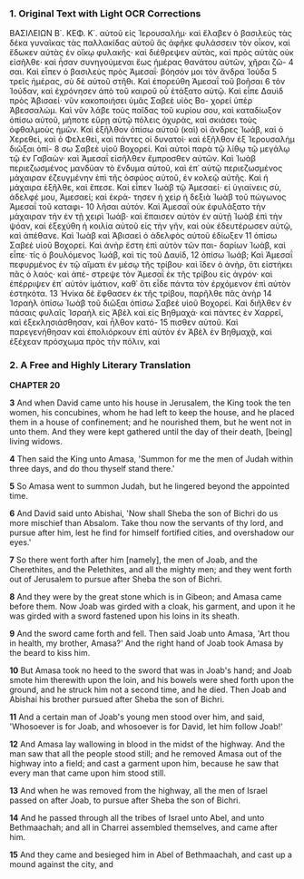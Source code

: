 ### 1. Original Text with Light OCR Corrections

ΒΑΣΙΛΕΙΩΝ Β΄. ΚΕΦ. Κ΄.
αὐτοῦ εἰς Ἱερουσαλήμ· καὶ ἔλαβεν ὁ βασιλεὺς τὰς δέκα γυναῖκας
τὰς παλλακίδας αὐτοῦ ἃς ἀφῆκε φυλάσσειν τὸν οἶκον, καὶ ἔδωκεν
αὐτὰς ἐν οἴκῳ φυλακῆς· καὶ διέθρεψεν αὐτὰς, καὶ πρὸς αὐτὰς οὐκ
εἰσῆλθε· καὶ ἦσαν συνηγούμεναι ἕως ἡμέρας θανάτου αὐτῶν, χῆραι ζῶ-
4 σαι. Καὶ εἶπεν ὁ βασιλεὺς πρὸς Ἀμεσαΐ· βόησόν μοι τὸν ἄνδρα Ἰούδα
5 τρεῖς ἡμέρας, σὺ δὲ αὐτοῦ στῆθι. Καὶ ἐπορεύθη Ἀμεσαΐ τοῦ βοῆσαι
6 τὸν Ἰούδαν, καὶ ἐχρόνησεν ἀπὸ τοῦ καιροῦ οὗ ἐτάξατο αὐτῷ. Καὶ
εἶπε Δαυὶδ πρὸς Ἀβισαεί· νῦν κακοποιήσει ὑμᾶς Σαβεὲ υἱὸς Βο-
χορεί ὑπὲρ Ἀβεσσαλώμ. Καὶ νῦν λάβε τοὺς παῖδας τοῦ κυρίου
σου, καὶ καταδίωξον ὀπίσω αὐτοῦ, μήποτε εὕρῃ αὐτῷ πόλεις ὀχυρὰς,
καὶ σκιάσει τοὺς ὀφθαλμοὺς ἡμῶν. Καὶ ἐξῆλθον ὀπίσω
αὐτοῦ (καὶ) οἱ ἄνδρες Ἰωάβ, καὶ ὁ Χερεθεὶ, καὶ ὁ Φελεθεὶ,
καὶ πάντες οἱ δυνατοὶ· καὶ ἐξῆλθον ἐξ Ἱερουσαλὴμ διῶξαι ὀπί-
8 σω Σαβεὲ υἱοῦ Βοχορεί. Καὶ αὐτοὶ παρὰ τῷ λίθῳ τῷ μεγάλῳ
τῷ ἐν Γαβαὼν· καὶ Ἀμεσαΐ εἰσῆλθεν ἔμπροσθεν αὐτῶν. Καὶ
Ἰωὰβ περιεζωσμένος μανδύαν τὸ ἔνδυμα αὐτοῦ, καὶ ἐπ᾿ αὐτῷ
περιεζωσμένος μάχαιραν ἐζευγμένην ἐπὶ τῆς ὀσφύος αὐτοῦ, ἐν κολεῷ
αὐτῆς. Καὶ ἡ μάχαιρα ἐξῆλθε, καὶ ἔπεσε. Καὶ εἶπεν Ἰωὰβ
τῷ Ἀμεσαεί· εἰ ὑγιαίνεις σὺ, ἀδελφέ μου, Ἀμεσαεί; καὶ ἐκρά-
τησεν ἡ χεὶρ ἡ δεξιὰ Ἰωὰβ τοῦ πώγωνος Ἀμεσαΐ τοῦ καταφι-
10 λῆσαι αὐτόν. Καὶ Ἀμεσαΐ οὐκ ἐφυλάξατο τὴν μάχαιραν τὴν ἐν τῇ
χειρὶ Ἰωάβ· καὶ ἔπαισεν αὐτὸν ἐν αὐτῇ Ἰωὰβ ἐπὶ τὴν ψόαν, καὶ
ἐξεχύθη ἡ κοιλία αὐτοῦ εἰς τὴν γῆν, καὶ οὐκ ἐδευτέρωσεν αὐτῷ,
καὶ ἀπέθανε. Καὶ Ἰωὰβ καὶ Ἀβισαεὶ ὁ ἀδελφὸς αὐτοῦ ἐδίωξεν
11 ὀπίσω Σαβεὲ υἱοῦ Βοχορεί. Καὶ ἀνὴρ ἔστη ἐπὶ αὐτὸν τῶν παι-
δαρίων Ἰωάβ, καὶ εἶπε· τίς ὁ βουλόμενος Ἰωάβ, καὶ τίς τοῦ Δαυίδ,
12 ὀπίσω Ἰωάβ; Καὶ Ἀμεσαΐ πεφυρμένος ἐν τῷ αἵματι ἐν μέσῳ
τῆς τρίβου· καὶ ἴδεν ὁ ἀνὴρ, ὅτι εἰστήκει πᾶς ὁ λαός· καὶ ἀπέ-
στρεψε τὸν Ἀμεσαΐ ἐκ τῆς τρίβου εἰς ἀγρόν· καὶ ἐπέρριψεν ἐπ᾿
αὐτὸν ἱμάτιον, καθ᾿ ὅτι εἶδε πάντα τὸν ἐρχόμενον ἐπὶ αὐτὸν ἐστηκότα.
13 Ἡνίκα δὲ ἔφθασεν ἐκ τῆς τρίβου, παρῆλθε πᾶς ἀνὴρ
14 Ἰσραὴλ ὀπίσω Ἰωὰβ τοῦ διῶξαι ὀπίσω Σαβεὲ υἱοῦ Βοχορεί. Καὶ
διῆλθεν ἐν πάσαις φυλαῖς Ἰσραὴλ εἰς Ἀβὲλ καὶ εἰς Βηθμαχά·
καὶ πάντες ἐν Χαρρεῖ, καὶ ἐξεκλησιάσθησαν, καὶ ἦλθον κατό-
15 πισθεν αὐτοῦ. Καὶ παρεγενήθησαν καὶ ἐπολιόρκουν ἐπὶ αὐτὸν ἐν
Ἀβὲλ ἐν Βηθμαχᾷ, καὶ ἐξέχεαν πρόσχωμα πρὸς τὴν πόλιν, καὶ

### 2. A Free and Highly Literary Translation

**CHAPTER 20**

**3** And when David came unto his house in Jerusalem, the King took the ten women, his concubines, whom he had left to keep the house, and he placed them in a house of confinement; and he nourished them, but he went not in unto them. And they were kept gathered until the day of their death, [being] living widows.

**4** Then said the King unto Amasa, 'Summon for me the men of Judah within three days, and do thou thyself stand there.'

**5** So Amasa went to summon Judah, but he lingered beyond the appointed time.

**6** And David said unto Abishai, 'Now shall Sheba the son of Bichri do us more mischief than Absalom. Take thou now the servants of thy lord, and pursue after him, lest he find for himself fortified cities, and overshadow our eyes.'

**7** So there went forth after him [namely], the men of Joab, and the Cherethites, and the Pelethites, and all the mighty men; and they went forth out of Jerusalem to pursue after Sheba the son of Bichri.

**8** And they were by the great stone which is in Gibeon; and Amasa came before them. Now Joab was girded with a cloak, his garment, and upon it he was girded with a sword fastened upon his loins in its sheath.

**9** And the sword came forth and fell. Then said Joab unto Amasa, 'Art thou in health, my brother, Amasa?' And the right hand of Joab took Amasa by the beard to kiss him.

**10** But Amasa took no heed to the sword that was in Joab's hand; and Joab smote him therewith upon the loin, and his bowels were shed forth upon the ground, and he struck him not a second time, and he died. Then Joab and Abishai his brother pursued after Sheba the son of Bichri.

**11** And a certain man of Joab's young men stood over him, and said, 'Whosoever is for Joab, and whosoever is for David, let him follow Joab!'

**12** And Amasa lay wallowing in blood in the midst of the highway. And the man saw that all the people stood still; and he removed Amasa out of the highway into a field; and cast a garment upon him, because he saw that every man that came upon him stood still.

**13** And when he was removed from the highway, all the men of Israel passed on after Joab, to pursue after Sheba the son of Bichri.

**14** And he passed through all the tribes of Israel unto Abel, and unto Bethmaachah; and all in Charrei assembled themselves, and came after him.

**15** And they came and besieged him in Abel of Bethmaachah, and cast up a mound against the city, and